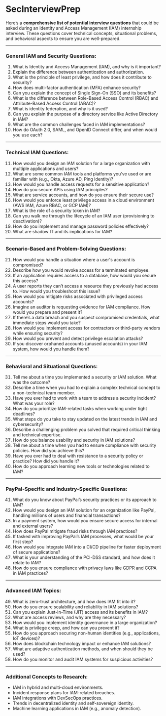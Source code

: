 # SecInterviewPrep

Here’s a **comprehensive list of potential interview questions** that could be asked during an Identity and Access Management (IAM) internship interview. These questions cover technical concepts, situational problems, and behavioral aspects to ensure you are well-prepared.

---

### **General IAM and Security Questions:**
1. What is Identity and Access Management (IAM), and why is it important?
2. Explain the difference between authentication and authorization.
3. What is the principle of least privilege, and how does it contribute to security?
4. How does multi-factor authentication (MFA) enhance security?
5. Can you explain the concept of Single Sign-On (SSO) and its benefits?
6. What is the difference between Role-Based Access Control (RBAC) and Attribute-Based Access Control (ABAC)?
7. What is identity federation, and why is it used?
8. Can you explain the purpose of a directory service like Active Directory in IAM?
9. What are the common challenges faced in IAM implementations?
10. How do OAuth 2.0, SAML, and OpenID Connect differ, and when would you use each?

---

### **Technical IAM Questions:**
11. How would you design an IAM solution for a large organization with multiple applications and users?
12. What are some common IAM tools and platforms you’ve used or are familiar with (e.g., Okta, Azure AD, Ping Identity)?
13. How would you handle access requests for a sensitive application?
14. How do you secure APIs using IAM principles?
15. What are service accounts, and how do you ensure their secure use?
16. How would you enforce least privilege access in a cloud environment (AWS IAM, Azure RBAC, or GCP IAM)?
17. What is the role of a security token in IAM?
18. Can you walk me through the lifecycle of an IAM user (provisioning to deactivation)?
19. How do you implement and manage password policies effectively?
20. What are shadow IT and its implications for IAM?

---

### **Scenario-Based and Problem-Solving Questions:**
21. How would you handle a situation where a user's account is compromised?
22. Describe how you would revoke access for a terminated employee.
23. If an application requires access to a database, how would you secure this access?
24. A user reports they can’t access a resource they previously had access to. How would you troubleshoot this issue?
25. How would you mitigate risks associated with privileged access accounts?
26. Imagine an auditor is requesting evidence for IAM compliance. How would you prepare and present it?
27. If there’s a data breach and you suspect compromised credentials, what immediate steps would you take?
28. How would you implement access for contractors or third-party vendors while ensuring security?
29. How would you prevent and detect privilege escalation attacks?
30. If you discover orphaned accounts (unused accounts) in your IAM system, how would you handle them?

---

### **Behavioral and Situational Questions:**
31. Tell me about a time you implemented a security or IAM solution. What was the outcome?
32. Describe a time when you had to explain a complex technical concept to a non-technical team member.
33. Have you ever had to work with a team to address a security incident? What was your role?
34. How do you prioritize IAM-related tasks when working under tight deadlines?
35. What steps do you take to stay updated on the latest trends in IAM and cybersecurity?
36. Describe a challenging problem you solved that required critical thinking and technical expertise.
37. How do you balance usability and security in IAM solutions?
38. Tell me about a time when you had to ensure compliance with security policies. How did you achieve this?
39. Have you ever had to deal with resistance to a security policy or practice? How did you handle it?
40. How do you approach learning new tools or technologies related to IAM?

---

### **PayPal-Specific and Industry-Specific Questions:**
41. What do you know about PayPal’s security practices or its approach to IAM?
42. How would you design an IAM solution for an organization like PayPal, handling millions of users and financial transactions?
43. In a payment system, how would you ensure secure access for internal and external users?
44. How does PayPal mitigate fraud risks through IAM practices?
45. If tasked with improving PayPal’s IAM processes, what would be your first step?
46. How would you integrate IAM into a CI/CD pipeline for faster deployment of secure applications?
47. What is your understanding of the PCI-DSS standard, and how does it relate to IAM?
48. How do you ensure compliance with privacy laws like GDPR and CCPA in IAM practices?

---

### **Advanced IAM Topics:**
49. What is zero-trust architecture, and how does IAM fit into it?
50. How do you ensure scalability and reliability in IAM solutions?
51. Can you explain Just-In-Time (JIT) access and its benefits in IAM?
52. What are access reviews, and why are they necessary?
53. How would you implement identity governance in a large organization?
54. What is privilege creep, and how can you prevent it?
55. How do you approach securing non-human identities (e.g., applications, IoT devices)?
56. How does blockchain technology impact or enhance IAM solutions?
57. What are adaptive authentication methods, and when should they be used?
58. How do you monitor and audit IAM systems for suspicious activities?

---

### **Additional Concepts to Research:**
- IAM in hybrid and multi-cloud environments.
- Incident response plans for IAM-related breaches.
- IAM integrations with DevSecOps practices.
- Trends in decentralized identity and self-sovereign identity.
- Machine learning applications in IAM (e.g., anomaly detection).

